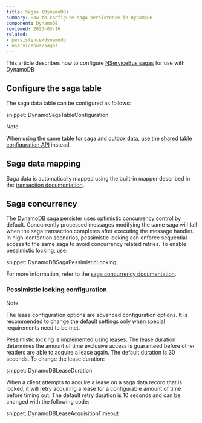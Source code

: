 ```yaml
---
title: Sagas (DynamoDB)
summary: How to configure saga persistence in DynamoDB
component: DynamoDB
reviewed: 2023-03-16
related:
- persistence/dynamodb
- nservicebus/sagas
---
```


This article describes how to configure [NServiceBus sagas](/nservicebus/sagas/) for use with DynamoDB

## Configure the saga table

The saga data table can be configured as follows:

snippet: DynamoSagaTableConfiguration

> [!NOTE]
> When using the same table for saga and outbox data, use the [shared table configuration API](/persistence/dynamodb/#usage-customizing-the-table-used) instead.

## Saga data mapping

Saga data is automatically mapped using the built-in mapper described in the [transaction documentation](/persistence/dynamodb/transactions.md#mapping).

## Saga concurrency

The DynamoDB saga persister uses optimistic concurrency control by default. Concurrently processed messages modifying the same saga will fail when the saga transaction completes after executing the message handler. In high-contention scenarios, pessimistic locking can enforce sequential access to the same saga to avoid concurrency related retries. To enable pessimistic locking, use:

snippet: DynamoDBSagaPessimisticLocking

For more information, refer to the [saga concurrency documentation](/nservicebus/sagas/concurrency.md).

### Pessimistic locking configuration

> [!NOTE]
> The lease configuration options are advanced configuration options. It is recommended to change the default settings only when special requirements need to be met.

Pessimistic locking is implemented using [leases](https://en.wikipedia.org/wiki/Lease_(computer_science)). The lease duration determines the amount of time exclusive access is guaranteed before other readers are able to acquire a lease again. The default duration is 30 seconds. To change the lease duration:

snippet: DynamoDBLeaseDuration

When a client attempts to acquire a lease on a saga data record that is locked, it will retry acquiring a lease for a configurable amount of time before timing out. The default retry duration is 10 seconds and can be changed with the following code:

snippet: DynamoDBLeaseAcquisitionTimeout
